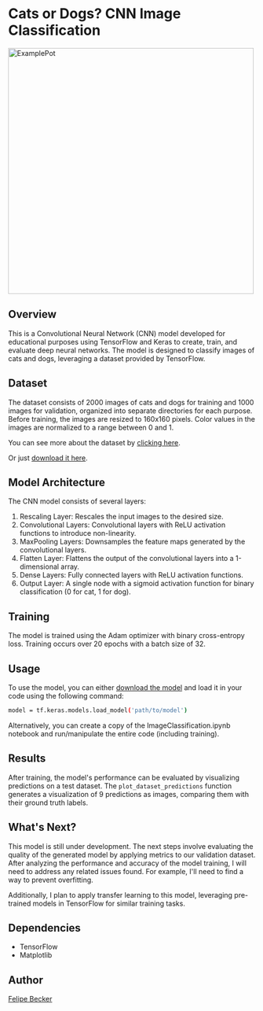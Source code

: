 # Cats or Dogs? CNN Image Classification

<img src="https://github.com/beckerfelipee/CNN-ImageClassification/assets/94445094/e2525b32-0a72-4f3a-bc5a-5e59842b15cc" alt="ExamplePot" width="500" height="500">


## Overview

This is a Convolutional Neural Network (CNN) model developed for educational purposes using TensorFlow and Keras to create, train, and evaluate deep neural networks. The model is designed to classify images of cats and dogs, leveraging a dataset provided by TensorFlow.

## Dataset

The dataset consists of 2000 images of cats and dogs for training and 1000 images for validation, organized into separate directories for each purpose. Before training, the images are resized to 160x160 pixels. Color values in the images are normalized to a range between 0 and 1.

You can see more about the dataset by [clicking here](https://www.tensorflow.org/datasets/catalog/cats_vs_dogs).

Or just [download it here](https://storage.googleapis.com/mledu-datasets/cats_and_dogs_filtered.zip).

## Model Architecture

The CNN model consists of several layers:

1. Rescaling Layer: Rescales the input images to the desired size.
2. Convolutional Layers: Convolutional layers with ReLU activation functions to introduce non-linearity.
3. MaxPooling Layers: Downsamples the feature maps generated by the convolutional layers.
4. Flatten Layer: Flattens the output of the convolutional layers into a 1-dimensional array.
5. Dense Layers: Fully connected layers with ReLU activation functions.
6. Output Layer: A single node with a sigmoid activation function for binary classification (0 for cat, 1 for dog).

## Training

The model is trained using the Adam optimizer with binary cross-entropy loss. Training occurs over 20 epochs with a batch size of 32.

## Usage

To use the model, you can either [download the model](https://github.com/beckerfelipee/CNN-ImageClassification/releases/download/v1.0/cats_and_dogs_model_v1.0.zip) and load it in your code using the following command:

```bash
model = tf.keras.models.load_model('path/to/model')
```

Alternatively, you can create a copy of the ImageClassification.ipynb notebook and run/manipulate the entire code (including training).

## Results

After training, the model's performance can be evaluated by visualizing predictions on a test dataset. The `plot_dataset_predictions` function generates a visualization of 9 predictions as images, comparing them with their ground truth labels.

## What's Next?

This model is still under development. The next steps involve evaluating the quality of the generated model by applying metrics to our validation dataset. After analyzing the performance and accuracy of the model training, I will need to address any related issues found. For example, I'll need to find a way to prevent overfitting.

Additionally, I plan to apply transfer learning to this model, leveraging pre-trained models in TensorFlow for similar training tasks.

## Dependencies

- TensorFlow
- Matplotlib

## Author

[Felipe Becker](https://github.com/beckerfelipee)

